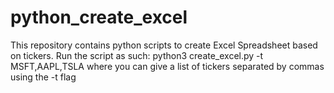 # python_create_excel
This repository contains python scripts to create Excel Spreadsheet based on tickers. Run the script as such: python3 create_excel.py -t MSFT,AAPL,TSLA where you can give a list of tickers separated by commas using the -t flag
